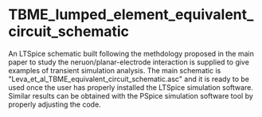 # TBME_lumped_element_equivalent_circuit_schematic

An LTSpice schematic built following the methdology proposed in the main paper to study the neruon/planar-electrode interaction is supplied to give examples of transient simulation analysis. 
The main schematic is "Leva_et_al_TBME_equivalent_circuit_schematic.asc" and it is ready to be used once the user has properly installed the LTSpice simulation software. 
Similar results can be obtained with the PSpice simulation software tool by properly adjusting the code.

